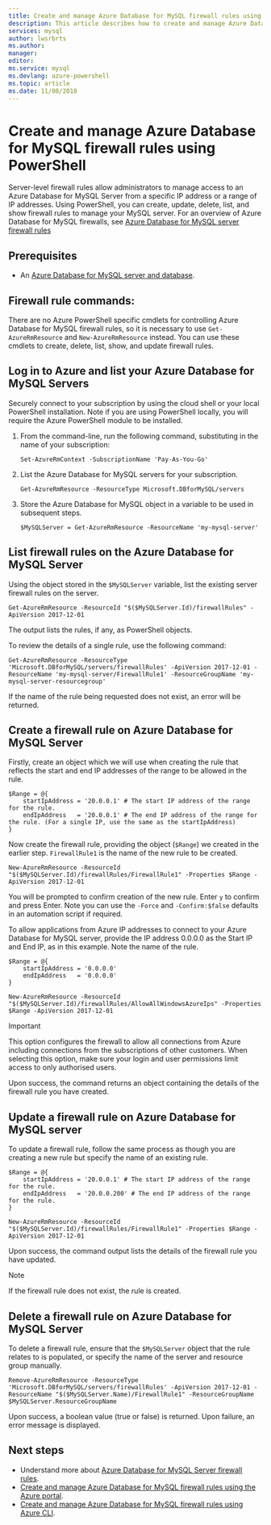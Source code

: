 ```yaml
---
title: Create and manage Azure Database for MySQL firewall rules using PowerShell
description: This article describes how to create and manage Azure Database for MySQL firewall rules using PowerShell.
services: mysql
author: lwsrbrts
ms.author: 
manager: 
editor: 
ms.service: mysql
ms.devlang: azure-powershell
ms.topic: article
ms.date: 11/08/2018
---
```


# Create and manage Azure Database for MySQL firewall rules using PowerShell
Server-level firewall rules allow administrators to manage access to an Azure Database for MySQL Server from a specific IP address or a range of IP addresses. Using PowerShell, you can create, update, delete, list, and show firewall rules to manage your MySQL server. For an overview of Azure Database for MySQL firewalls, see [Azure Database for MySQL server firewall rules](./concepts-firewall-rules.md)

## Prerequisites
* An [Azure Database for MySQL server and database](quickstart-create-mysql-server-database-using-azure-cli.md).

## Firewall rule commands:
There are no Azure PowerShell specific cmdlets for controlling Azure Database for MySQL firewall rules, so it is necessary to use `Get-AzureRmResource` and `New-AzureRmResource` instead.
You can use these cmdlets to create, delete, list, show, and update firewall rules.

## Log in to Azure and list your Azure Database for MySQL Servers
Securely connect to your subscription by using the cloud shell or your local PowerShell installation. Note if you are using PowerShell locally, you will require the Azure PowerShell module to be installed.

1. From the command-line, run the following command, substituting in the name of your subscription:
   ```azurepowershell-interactive
   Set-AzureRmContext -SubscriptionName 'Pay-As-You-Go'
   ```

2. List the Azure Database for MySQL servers for your subscription.

   ```azurepowershell-interactive
   Get-AzureRmResource -ResourceType Microsoft.DBforMySQL/servers
   ```
   
3. Store the Azure Database for MySQL object in a variable to be used in subsequent steps.
   
   ```azurepowershell-interactive
   $MySQLServer = Get-AzureRmResource -ResourceName 'my-mysql-server'
   ```

## List firewall rules on the Azure Database for MySQL Server 
Using the object stored in the `$MySQLServer` variable, list the existing server firewall rules on the server.

```azurepowershell-interactive
Get-AzureRmResource -ResourceId "$($MySQLServer.Id)/firewallRules" -ApiVersion 2017-12-01
```

The output lists the rules, if any, as PowerShell objects.

To review the details of a single rule, use the following command:

```azurepowershell-interactive
Get-AzureRmResource -ResourceType 'Microsoft.DBforMySQL/servers/firewallRules' -ApiVersion 2017-12-01 -ResourceName 'my-mysql-server/FirewallRule1' -ResourceGroupName 'my-mysql-server-resourcegroup'
```

If the name of the rule being requested does not exist, an error will be returned.

## Create a firewall rule on Azure Database for MySQL Server

Firstly, create an object which we will use when creating the rule that reflects the start and end IP addresses of the range to be allowed in the rule.
```azurepowershell-interactive
$Range = @{
    startIpAddress = '20.0.0.1' # The start IP address of the range for the rule. 
    endIpAddress   = '20.0.0.1' # The end IP address of the range for the rule. (For a single IP, use the same as the startIpAddress)
}
```

Now create the firewall rule, providing the object (`$Range`) we created in the earlier step. `FirewallRule1` is the name of the new rule to be created.

```azurepowershell-interactive
New-AzureRmResource -ResourceId "$($MySQLServer.Id)/firewallRules/FirewallRule1" -Properties $Range -ApiVersion 2017-12-01
```

You will be prompted to confirm creation of the new rule. Enter `y` to confirm and press Enter. Note you can use the `-Force` and `-Confirm:$false` defaults in an automation script if required.

To allow applications from Azure IP addresses to connect to your Azure Database for MySQL server, provide the IP address 0.0.0.0 as the Start IP and End IP, as in this example. Note the name of the rule.

```azurepowershell-interactive
$Range = @{
    startIpAddress = '0.0.0.0'
    endIpAddress   = '0.0.0.0'
}

New-AzureRmResource -ResourceId "$($MySQLServer.Id)/firewallRules/AllowAllWindowsAzureIps" -Properties $Range -ApiVersion 2017-12-01
```

> [!IMPORTANT]
> This option configures the firewall to allow all connections from Azure including connections from the subscriptions of other customers. When selecting this option, make sure your login and user permissions limit access to only authorised users.
> 

Upon success, the command returns an object containing the details of the firewall rule you have created.

## Update a firewall rule on Azure Database for MySQL server 
To update a firewall rule, follow the same process as though you are creating a new rule but specify the name of an existing rule.

```azurepowershell-interactive
$Range = @{
    startIpAddress = '20.0.0.1' # The start IP address of the range for the rule. 
    endIpAddress   = '20.0.0.200' # The end IP address of the range for the rule.
}

New-AzureRmResource -ResourceId "$($MySQLServer.Id)/firewallRules/FirewallRule1" -Properties $Range -ApiVersion 2017-12-01
```

Upon success, the command output lists the details of the firewall rule you have updated.

> [!NOTE]
> If the firewall rule does not exist, the rule is created.

## Delete a firewall rule on Azure Database for MySQL Server

To delete a firewall rule, ensure that the `$MySQLServer` object that the rule relates to is populated, or specify the name of the server and resource group manually.

```azurepowershell-interactive
Remove-AzureRmResource -ResourceType 'Microsoft.DBforMySQL/servers/firewallRules' -ApiVersion 2017-12-01 -ResourceName "$($MySQLServer.Name)/FirewallRule1" -ResourceGroupName $MySQLServer.ResourceGroupName
```

Upon success, a boolean value (true or false) is returned. Upon failure, an error message is displayed.

## Next steps
- Understand more about [Azure Database for MySQL Server firewall rules](./concepts-firewall-rules.md).
- [Create and manage Azure Database for MySQL firewall rules using the Azure portal](./howto-manage-firewall-using-portal.md).
- [Create and manage Azure Database for MySQL firewall rules using Azure CLI](./howto-manage-firewall-using-cli.md).
